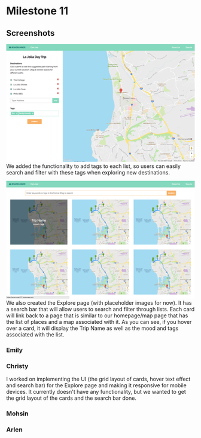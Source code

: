 # Milestone 11
## Screenshots
![Milestone11-Screenshot1](milestone11-imgs/milestone11-1.png)
We added the functionality to add tags to each list, so users can easily search and filter with these tags when exploring new destinations.

![Milestone11-Screenshot2](milestone11-imgs/milestone11-2.png)
We also created the Explore page (with placeholder images for now). It has a search bar that will allow users to search and filter through lists. Each card will link back to a page that is similar to our homepage/map page that has the list of places and a map associated with it. As you can see, if you hover over a card, it will display the Trip Name as well as the mood and tags associated with the list.

### Emily


### Christy
I worked on implementing the UI (the grid layout of cards, hover text effect and search bar) for the Explore page and making it responsive for mobile devices. It currently doesn't have any functionality, but we wanted to get the grid layout of the cards and the search bar done.

### Mohsin


### Arlen
